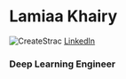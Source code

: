 # Lamiaa Khairy

![CreateStrac](https://www.algotive.ai/hubfs/00%20Blog/Qu%C3%A9%20es%20la%20visi%C3%B3n%20artificial%20y%20c%C3%B3mo%20funciona%20con%20la%20inteligencia%20artificial/Computervision_banner.jpg)
[LinkedIn](https://www.linkedin.com/in/lamiaa-khairy-3827b5193)
### Deep Learning Engineer

